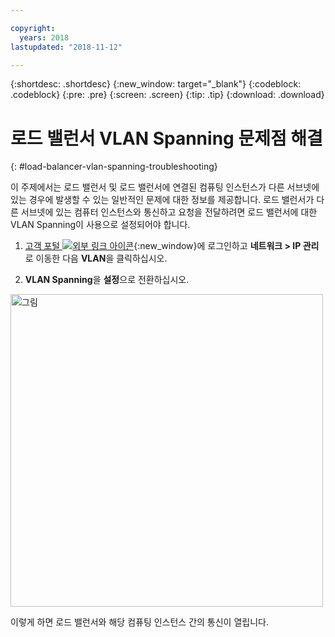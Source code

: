 ```yaml
---

copyright:
  years: 2018
lastupdated: "2018-11-12"

---
```


{:shortdesc: .shortdesc}
{:new_window: target="_blank"}
{:codeblock: .codeblock}
{:pre: .pre}
{:screen: .screen}
{:tip: .tip}
{:download: .download}

# 로드 밸런서 VLAN Spanning 문제점 해결
{: #load-balancer-vlan-spanning-troubleshooting}

이 주제에서는 로드 밸런서 및 로드 밸런서에 연결된 컴퓨팅 인스턴스가 다른 서브넷에 있는 경우에 발생할 수 있는 일반적인 문제에 대한 정보를 제공합니다. 로드 밸런서가 다른 서브넷에 있는 컴퓨터 인스턴스와 통신하고 요청을 전달하려면 로드 밸런서에 대한 VLAN Spanning이 사용으로 설정되어야 합니다.

1. [고객 포털 ![외부 링크 아이콘](../../icons/launch-glyph.svg "외부 링크 아이콘")](https://control.softlayer.com){:new_window}에 로그인하고 **네트워크 > IP 관리**로 이동한 다음 **VLAN**을 클릭하십시오.

2. **VLAN Spanning**을 **설정**으로 전환하십시오.

<img src="images/vlan-spanning.png" alt="그림" style="width: 500px;"/>

이렇게 하면 로드 밸런서와 해당 컴퓨팅 인스턴스 간의 통신이 열립니다.
